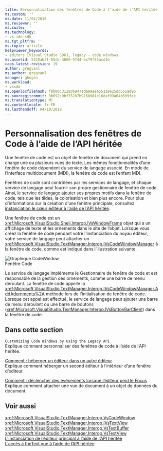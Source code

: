 ```yaml
---
title: Personnalisation des fenêtres de Code à l’aide de l’API héritée | Documents Microsoft
ms.custom: ''
ms.date: 11/04/2016
ms.reviewer: ''
ms.suite: ''
ms.technology:
- vs-ide-sdk
ms.tgt_pltfrm: ''
ms.topic: article
helpviewer_keywords:
- editors [Visual Studio SDK], legacy - code windows
ms.assetid: 5328ab2f-55cb-4680-9744-ec79f55acd1b
caps.latest.revision: 19
author: gregvanl
ms.author: gregvanl
manager: ghogen
ms.workload:
- vssdk
ms.openlocfilehash: f0b00c31280b9471da99aea55118e25dd551ad96
ms.sourcegitcommit: 3b692c9bf332b7b9150901e16daf99a64b599fee
ms.translationtype: MT
ms.contentlocale: fr-FR
ms.lasthandoff: 04/10/2018
---
```

# <a name="customizing-code-windows-by-using-the-legacy-api"></a>Personnalisation des fenêtres de Code à l’aide de l’API héritée
Une fenêtre de code est un objet de fenêtre de document qui prend en charge une ou plusieurs vues de texte. Les mêmes fonctionnalités d’une fenêtre de code dépendent du service de langage associé. En mode de l’interface multidocument (MDI), la fenêtre de code est l’enfant MDI.  
  
 Fenêtres de code sont contrôlées par les services de langage, et chaque service de langage peut fournir son propre gestionnaire de fenêtre de code. Ainsi, le service de langage ajouter ses propres motifs dans la fenêtre de code, tels que les tildes, la colorisation et bien plus encore. Pour plus d’informations sur la création d’une fenêtre principale, consultez [instanciation le cœur éditeur à l’aide de l’API héritée](../extensibility/instantiating-the-core-editor-by-using-the-legacy-api.md).  
  
 Une fenêtre de code est un <xref:Microsoft.VisualStudio.Shell.Interop.IVsWindowFrame> objet qui a un affichage de texte et les ornements dans le site de l’objet. Lorsque vous créez la fenêtre de code pendant votre l’instanciation du noyau éditeur, votre service de langage peut attacher un <xref:Microsoft.VisualStudio.TextManager.Interop.IVsCodeWindowManager> à la fenêtre de code, comme est indiqué dans l’illustration suivante.  
  
 ![Graphique CodeWindow](../extensibility/media/vscodewindow.gif "vscodewindow")  
Fenêtre Code  
  
 Le service de langage implémente le Gestionnaire de fenêtre de code et est responsable de la gestion des ornements, comme une barre de menu déroulant. La fenêtre de code appelle la <xref:Microsoft.VisualStudio.TextManager.Interop.IVsCodeWindowManager.AddAdornments%2A> méthode lors de l’initialisation de fenêtre de code. Lorsque cet appel est effectué, le service de langage peut ajouter une barre de menu déroulant ou une barre de boutons (<xref:Microsoft.VisualStudio.TextManager.Interop.IVsButtonBarClient>) dans la fenêtre de code.  
  
## <a name="in-this-section"></a>Dans cette section  
 `Customizing Code Windows by Using the Legacy API`  
 Explique comment personnaliser des fenêtres de code à l’aide de l’API héritée.  
  
 [Comment : héberger un éditeur dans un autre éditeur](../extensibility/how-to-host-an-editor-in-another-editor.md)  
 Explique comment héberger un second éditeur à l’intérieur d’une fenêtre d’éditeur.  
  
 [Comment : déclencher des événements lorsque l’éditeur perd le Focus](../extensibility/how-to-fire-events-when-the-editor-loses-focus.md)  
 Explique comment attacher une vue de document à un objet de données du document.  
  
## <a name="see-also"></a>Voir aussi  
 <xref:Microsoft.VisualStudio.TextManager.Interop.VsCodeWindow>   
 <xref:Microsoft.VisualStudio.TextManager.Interop.IVsTextView>   
 <xref:Microsoft.VisualStudio.TextManager.Interop.VsTextBuffer>   
 <xref:Microsoft.VisualStudio.TextManager.Interop.VsTextView>   
 [L’instanciation de l’éditeur principal à l’aide de l’API héritée](../extensibility/instantiating-the-core-editor-by-using-the-legacy-api.md)   
 [L’accès à theText vue à l’aide de l’API héritée](../extensibility/accessing-thetext-view-by-using-the-legacy-api.md)